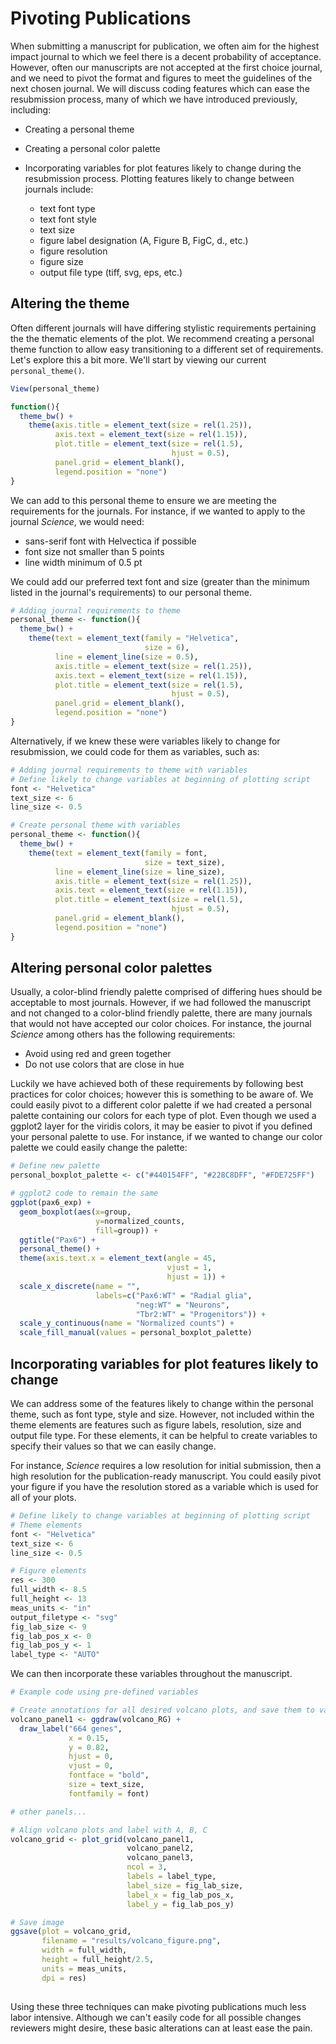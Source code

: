 # Pivoting Publications

When submitting a manuscript for publication, we often aim for the highest impact journal to which we feel there is a decent probability of acceptance. However, often our manuscripts are not accepted at the first choice journal, and we need to pivot the format and figures to meet the guidelines of the next chosen journal. We will discuss coding features which can ease the resubmission process, many of which we have introduced previously, including:

- Creating a personal theme
- Creating a personal color palette
- Incorporating variables for plot features likely to change during the resubmission process. Plotting features likely to change between journals include:

  - text font type
  - text font style
  - text size
  - figure label designation (A, Figure B, FigC, d., etc.)
  - figure resolution
  - figure size
  - output file type (tiff, svg, eps, etc.)

## Altering the theme

Often different journals will have differing stylistic requirements pertaining the the thematic elements of the plot. We recommend creating a personal theme function to allow easy transitioning to a different set of requirements. Let's explore this a bit more. We'll start by viewing our current `personal_theme()`.

```r
View(personal_theme)

function(){ 
  theme_bw() +
    theme(axis.title = element_text(size = rel(1.25)),
          axis.text = element_text(size = rel(1.15)),
          plot.title = element_text(size = rel(1.5),
                                    hjust = 0.5),
          panel.grid = element_blank(),
          legend.position = "none")
}
```

We can add to this personal theme to ensure we are meeting the requirements for the journals. For instance, if we wanted to apply to the journal _Science_, we would need:
  - sans-serif font with Helvectica if possible
  - font size not smaller than 5 points
  - line width minimum of 0.5 pt

We could add our preferred text font and size (greater than the minimum listed in the journal's requirements) to our personal theme.

```r
# Adding journal requirements to theme
personal_theme <- function(){ 
  theme_bw() +
    theme(text = element_text(family = "Helvetica",
                              size = 6),
          line = element_line(size = 0.5),
          axis.title = element_text(size = rel(1.25)),
          axis.text = element_text(size = rel(1.15)),
          plot.title = element_text(size = rel(1.5),
                                    hjust = 0.5),
          panel.grid = element_blank(),
          legend.position = "none")
}
```

Alternatively, if we knew these were variables likely to change for resubmission, we could code for them as variables, such as:

```r
# Adding journal requirements to theme with variables
# Define likely to change variables at beginning of plotting script
font <- "Helvetica"
text_size <- 6
line_size <- 0.5

# Create personal theme with variables
personal_theme <- function(){ 
  theme_bw() +
    theme(text = element_text(family = font,
                              size = text_size),
          line = element_line(size = line_size),
          axis.title = element_text(size = rel(1.25)),
          axis.text = element_text(size = rel(1.15)),
          plot.title = element_text(size = rel(1.5),
                                    hjust = 0.5),
          panel.grid = element_blank(),
          legend.position = "none")
}
```

## Altering personal color palettes

Usually, a color-blind friendly palette comprised of differing hues should be acceptable to most journals. However, if we had followed the manuscript and not changed to a color-blind friendly palette, there are many journals that would not have accepted our color choices. For instance, the journal _Science_ among others has the following requirements:

  - Avoid using red and green together
  - Do not use colors that are close in hue 
 
 Luckily we have achieved both of these requirements by following best practices for color choices; however this is something to be aware of. We could easily pivot to a different color palette if we had created a personal palette containing our colors for each type of plot. Even though we used a ggplot2 layer for the viridis colors, it may be easier to pivot if you defined your personal palette to use. For instance, if we wanted to change our color palette we could easily change the palette:
 
```r
# Define new palette
personal_boxplot_palette <- c("#440154FF", "#228C8DFF", "#FDE725FF")

# ggplot2 code to remain the same
ggplot(pax6_exp) +
  geom_boxplot(aes(x=group, 
                   y=normalized_counts, 
                   fill=group)) +
  ggtitle("Pax6") +
  personal_theme() +
  theme(axis.text.x = element_text(angle = 45, 
                                   vjust = 1, 
                                   hjust = 1)) +
  scale_x_discrete(name = "",
                   labels=c("Pax6:WT" = "Radial glia",
                            "neg:WT" = "Neurons", 
                            "Tbr2:WT" = "Progenitors")) +
  scale_y_continuous(name = "Normalized counts") +
  scale_fill_manual(values = personal_boxplot_palette)
```
 
## Incorporating variables for plot features likely to change

We can address some of the features likely to change within the personal theme, such as font type, style and size. However, not included within the theme elements are features such as figure labels, resolution, size and output file type. For these elements, it can be helpful to create variables to specify their values so that we can easily change. 

For instance, *Science* requires a low resolution for initial submission, then a high resolution for the publication-ready manuscript. You could easily pivot your figure if you have the resolution stored as a variable which is used for all of your plots.


```r
# Define likely to change variables at beginning of plotting script
# Theme elements
font <- "Helvetica"
text_size <- 6
line_size <- 0.5

# Figure elements
res <- 300
full_width <- 8.5
full_height <- 13
meas_units <- "in"
output_filetype <- "svg"
fig_lab_size <- 9
fig_lab_pos_x <- 0
fig_lab_pos_y <- 1
label_type <- "AUTO"
```

We can then incorporate these variables throughout the manuscript.

```r
# Example code using pre-defined variables

# Create annotations for all desired volcano plots, and save them to variables
volcano_panel1 <- ggdraw(volcano_RG) + 
  draw_label("664 genes", 
             x = 0.15, 
             y = 0.82,
             hjust = 0,
             vjust = 0,
             fontface = "bold",
             size = text_size,
             fontfamily = font)

# other panels...

# Align volcano plots and label with A, B, C
volcano_grid <- plot_grid(volcano_panel1,
                          volcano_panel2,
                          volcano_panel3,
                          ncol = 3,
                          labels = label_type,
                          label_size = fig_lab_size,
                          label_x = fig_lab_pos_x,
                          label_y = fig_lab_pos_y)

# Save image
ggsave(plot = volcano_grid,
       filename = "results/volcano_figure.png",
       width = full_width,
       height = full_height/2.5,
       units = meas_units,
       dpi = res)
             
```

Using these three techniques can make pivoting publications much less labor intensive. Although we can't easily code for all possible changes reviewers might desire, these basic alterations can at least ease the pain. 
